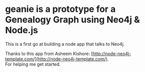 # geanie is a prototype for a Genealogy Graph using Neo4j & Node.js

This is a first go at building a node app that talks to Neo4j. 

Thanks to this app from Asheem Kishore:
 [http://node-neo4j-template.com/](http://node-neo4j-template.com/).  
For helping me get started.





